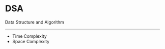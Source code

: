 # DSA
Data Structure and Algorithm 
<hr>

<ul>
<li>Time Complexity</li>
<li>Space Complexity</li>
</ul>
